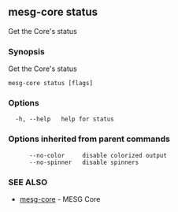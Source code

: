 ## mesg-core status

Get the Core's status

### Synopsis

Get the Core's status

```
mesg-core status [flags]
```

### Options

```
  -h, --help   help for status
```

### Options inherited from parent commands

```
      --no-color     disable colorized output
      --no-spinner   disable spinners
```

### SEE ALSO

* [mesg-core](mesg-core.md)	 - MESG Core

